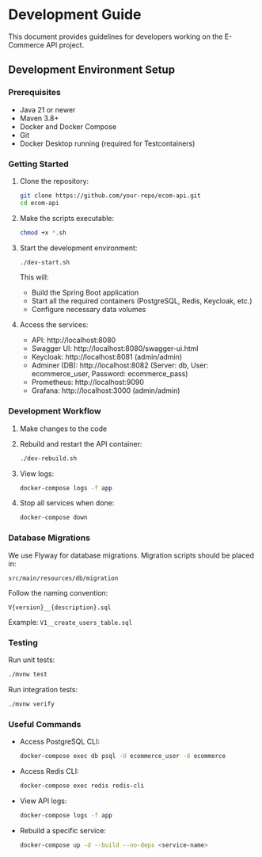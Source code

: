 # Development Guide

This document provides guidelines for developers working on the E-Commerce API project.

## Development Environment Setup

### Prerequisites

- Java 21 or newer
- Maven 3.8+
- Docker and Docker Compose
- Git
- Docker Desktop running (required for Testcontainers)

### Getting Started

1. Clone the repository:
   ```bash
   git clone https://github.com/your-repo/ecom-api.git
   cd ecom-api
   ```

2. Make the scripts executable:
   ```bash
   chmod +x *.sh
   ```

3. Start the development environment:
   ```bash
   ./dev-start.sh
   ```

   This will:
   - Build the Spring Boot application
   - Start all the required containers (PostgreSQL, Redis, Keycloak, etc.)
   - Configure necessary data volumes

4. Access the services:
   - API: http://localhost:8080
   - Swagger UI: http://localhost:8080/swagger-ui.html
   - Keycloak: http://localhost:8081 (admin/admin)
   - Adminer (DB): http://localhost:8082 (Server: db, User: ecommerce_user, Password: ecommerce_pass)
   - Prometheus: http://localhost:9090
   - Grafana: http://localhost:3000 (admin/admin)

### Development Workflow

1. Make changes to the code
2. Rebuild and restart the API container:
   ```bash
   ./dev-rebuild.sh
   ```

3. View logs:
   ```bash
   docker-compose logs -f app
   ```

4. Stop all services when done:
   ```bash
   docker-compose down
   ```

### Database Migrations

We use Flyway for database migrations. Migration scripts should be placed in:
```
src/main/resources/db/migration
```

Follow the naming convention:
```
V{version}__{description}.sql
```

Example: `V1__create_users_table.sql`

### Testing

Run unit tests:
```bash
./mvnw test
```

Run integration tests:
```bash
./mvnw verify
```

### Useful Commands

- Access PostgreSQL CLI:
  ```bash
  docker-compose exec db psql -U ecommerce_user -d ecommerce
  ```

- Access Redis CLI:
  ```bash
  docker-compose exec redis redis-cli
  ```

- View API logs:
  ```bash
  docker-compose logs -f app
  ```

- Rebuild a specific service:
  ```bash
  docker-compose up -d --build --no-deps <service-name>
  ```
